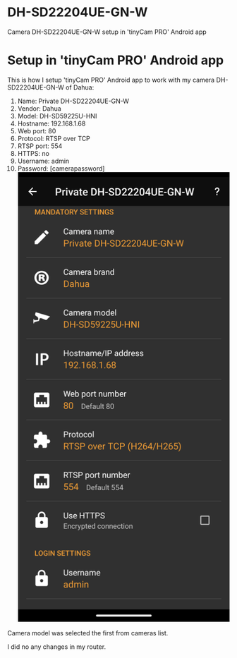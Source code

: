 # DH-SD22204UE-GN-W
Camera DH-SD22204UE-GN-W setup in 'tinyCam PRO' Android app
# Setup in 'tinyCam PRO' Android app
This is how I setup 'tinyCam PRO' Android app to work with my camera DH-SD22204UE-GN-W of Dahua:
1. Name: Private DH-SD22204UE-GN-W
2. Vendor: Dahua
3. Model: DH-SD59225U-HNI
4. Hostname: 192.168.1.68
5. Web port: 80
6. Protocol: RTSP over TCP
7. RTSP port: 554
8. HTTPS: no
9. Username: admin
10. Password: [camerapassword]
![DH-SD22204UE-GN-W setup](pics/DH-SD22204UE-GN-W-setup.png)

Camera model was selected the first from cameras list.

I did no any changes in my router.
